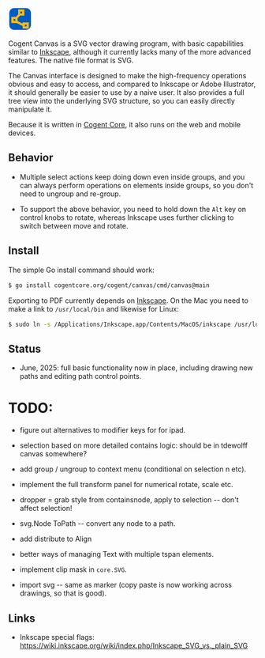 ![alt tag](cmd/canvas/icon.svg)

Cogent Canvas is a SVG vector drawing program, with basic capabilities similar to [Inkscape](https://inkscape.org), although it currently lacks many of the more advanced features. The native file format is SVG.

The Canvas interface is designed to make the high-frequency operations obvious and easy to access, and compared to Inkscape or Adobe Illustrator, it should generally be easier to use by a naive user. It also provides a full tree view into the underlying SVG structure, so you can easily directly manipulate it.

Because it is written in [Cogent Core](https://cogentcore.org), it also runs on the web and mobile devices.

## Behavior

* Multiple select actions keep doing down even inside groups, and you can always perform operations on elements inside groups, so you don't need to ungroup and re-group.

* To support the above behavior, you need to hold down the `Alt` key on control knobs to rotate, whereas Inkscape uses further clicking to switch between move and rotate.

## Install

The simple Go install command should work:

```bash
$ go install cogentcore.org/cogent/canvas/cmd/canvas@main
```

Exporting to PDF currently depends on [Inkscape](https://inkscape.org). On the Mac you need to make a link to `/usr/local/bin` and likewise for Linux:

```bash
$ sudo ln -s /Applications/Inkscape.app/Contents/MacOS/inkscape /usr/local/bin/
```

## Status

* June, 2025: full basic functionality now in place, including drawing new paths and editing path control points.

# TODO:

* figure out alternatives to modifier keys for for ipad.

* selection based on more detailed contains logic: should be in tdewolff canvas somewhere?

* add group / ungroup to context menu (conditional on selection n etc).

* implement the full transform panel for numerical rotate, scale etc.

* dropper = grab style from containsnode, apply to selection -- don't affect selection!

* svg.Node ToPath -- convert any node to a path.

* add distribute to Align

* better ways of managing Text with multiple tspan elements.

* implement clip mask in `core.SVG`.

* import svg -- same as marker (copy paste is now working across drawings, so that is good).

## Links

* Inkscape special flags: https://wiki.inkscape.org/wiki/index.php/Inkscape_SVG_vs._plain_SVG


